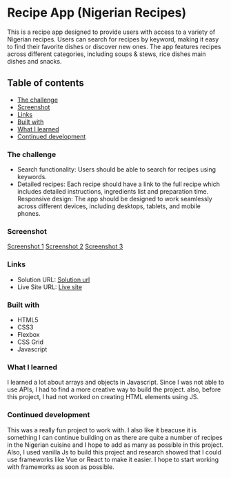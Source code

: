 # Recipe App (Nigerian Recipes)

This is a recipe app designed to provide users with access to a variety of Nigerian recipes. Users can search for recipes by keyword, making it easy to find their favorite dishes or discover new ones. The app features recipes across different categories, including soups & stews, rice dishes main dishes and snacks.

## Table of contents

  - [The challenge](#the-challenge)
  - [Screenshot](#screenshot)
  - [Links](#links)
  - [Built with](#built-with)
  - [What I learned](#what-i-learned)
  - [Continued development](#continued-development)



### The challenge

- Search functionality: Users should be able to search for recipes using keywords.
- Detailed recipes: Each recipe should have a link to the full recipe which includes detailed instructions, ingredients list and preparation time.
Responsive design: The app should be designed to work seamlessly across different devices, including desktops, tablets, and mobile phones.

### Screenshot

[Screenshot 1](./images/Screenshot%20(50).png)
[Screenshot 2](./assets/images/Screenshot%20(51).png)
[Screenshot 3](./assets/images/Screenshot%20(52).png)


### Links

- Solution URL: [Solution url](https://github.com/thecynic101/recipeapp-project)
- Live Site URL: [Live site](https://thecynic101.github.io/recipeapp-project/)


### Built with

- HTML5
- CSS3
- Flexbox
- CSS Grid
- Javascript


### What I learned

I learned a lot about arrays and objects in Javascript. Since I was not able to use APIs, I had to find a more creative way to build the project. 
also, before this project, I had not worked on creating HTML elements using JS. 

### Continued development

This was a really fun project to work with. I also like it beacuse it is something I can continue building on as there are quite a number of recipes in the Nigerian cuisine and I hope to add as many as possible in this project. Also, I used vanilla Js to build this project and research showed that I could use frameworks like Vue or React to make it easier. I hope to start working with frameworks as soon as possible.


